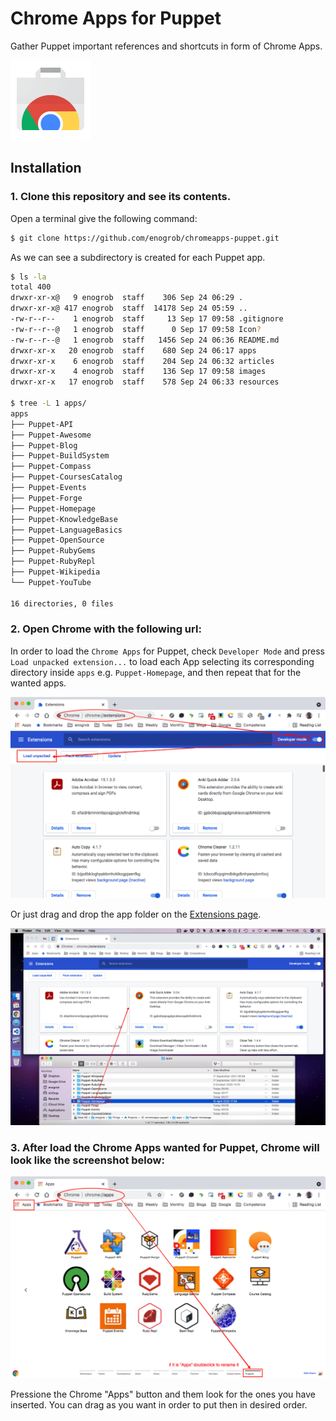 # Chrome Apps for Puppet

Gather Puppet important references and shortcuts in form of Chrome Apps.

![Chrome Apps logo](images/chrome_apps.png)

## Installation

### 1. Clone this repository and see its contents.
Open a terminal give the following command:

```bash
$ git clone https://github.com/enogrob/chromeapps-puppet.git
```

As we can see a subdirectory is created for each Puppet app.

```bash
$ ls -la
total 400
drwxr-xr-x@   9 enogrob  staff    306 Sep 24 06:29 .
drwxr-xr-x@ 417 enogrob  staff  14178 Sep 24 05:59 ..
-rw-r--r--    1 enogrob  staff     13 Sep 17 09:58 .gitignore
-rw-r--r--@   1 enogrob  staff      0 Sep 17 09:58 Icon?
-rw-r--r--@   1 enogrob  staff   1456 Sep 24 06:36 README.md
drwxr-xr-x   20 enogrob  staff    680 Sep 24 06:17 apps
drwxr-xr-x    6 enogrob  staff    204 Sep 24 06:32 articles
drwxr-xr-x    4 enogrob  staff    136 Sep 17 09:58 images
drwxr-xr-x   17 enogrob  staff    578 Sep 24 06:33 resources

$ tree -L 1 apps/
apps
├── Puppet-API
├── Puppet-Awesome
├── Puppet-Blog
├── Puppet-BuildSystem
├── Puppet-Compass
├── Puppet-CoursesCatalog
├── Puppet-Events
├── Puppet-Forge
├── Puppet-Homepage
├── Puppet-KnowledgeBase
├── Puppet-LanguageBasics
├── Puppet-OpenSource
├── Puppet-RubyGems
├── Puppet-RubyRepl
├── Puppet-Wikipedia
└── Puppet-YouTube

16 directories, 0 files
```

### 2. Open Chrome with the following url:
In order to load the `Chrome Apps` for Puppet, check `Developer Mode` and press `Load unpacked extension...` to load each App selecting its corresponding directory inside `apps` e.g. `Puppet-Homepage`, and then repeat that for the wanted apps. 

![Chrome screenshot](images/chrome_screenshot2.png)

Or just drag and drop the app folder on the [Extensions page](chrome://extensions).

![Chrome screenshot](images/chrome_screenshot3.png)

### 3. After load the Chrome Apps wanted for Puppet, Chrome will look like the screenshot below:

![Chrome screenshot](images/chrome_screenshot1.png)

Pressione the Chrome "Apps" button and them look for the ones you have inserted. You can drag as you want in order to put then in desired order.
